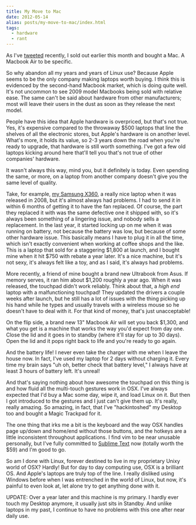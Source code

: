 ```yaml
---
title: My Move to Mac
date: 2012-05-14
alias: posts/my-move-to-mac/index.html
tags:
  - hardware
  - rant
---
```


As I've [tweeted](https://twitter.com/w33ble/status/197185466154487809) recently, I sold out earlier this month and bought a Mac. A Macbook Air to be specific.

So why abandon all my years and years of Linux use? Because Apple seems to be the only company making laptops worth buying. I think this is evidenced by the second-hand Macbook market, which is doing quite well. It's not uncommon to see 2009 model Macbooks being sold with relative ease. The same can't be said about hardware from other manufacturers; most will leave their users in the dust as soon as they release the next model.

People have this idea that Apple hardware is overpriced, but that's not true. Yes, it's expensive compared to the throwaway $500 laptops that line the shelves of all the electronic stores, but Apple's hardware is on another level. What's more, it holds its value, so 2-3 years down the road when you're ready to upgrade, that hardware is still worth something. I've got a few old laptops kicking around here that'll tell you that's not true of other companies' hardware.

It wasn't always this way, mind you, but it definitely is today. Even spending the same, or more, on a laptop from another company doesn't give you the same level of quality.

Take, for example, [my Samsung X360](/2009/03/10/my-sweet-new-laptop/), a really nice laptop when it was released in 2008, but it's almost always had problems. I had to send it in within 6 months of getting it to have the fan replaced. Of course, the part they replaced it with was the same defective one it shipped with, so it's always been something of a lingering issue, and nobody sells a replacement. In the last year, it started locking up on me when it was running on battery, not because the battery was low, but because of some other hardware issue. This basically means I have to plug it in all the time, which isn't exactly convenient when working at coffee shops and the like. This is a laptop that sold for a staggering $1,800 at launch, and I bought mine when it hit $750 with rebate a year later. It's a nice machine, but it's not sexy, it's always felt like a toy, and as I said, it's always had problems.

More recently, a friend of mine bought a brand new Ultrabook from Asus. If memory serves, it ran him about $1,200 roughly a year ago. When it was released, the touchpad didn't work reliably. Think about that, a *high end* laptop with a malfunctioning touchpad! They updated the drivers a couple weeks after launch, but he still has a lot of issues with the thing picking up his hand while he types and usually travels with a wireless mouse so he doesn't have to deal with it. For that kind of money, that's just unacceptable!

On the flip side, a brand new 13" Macbook Air will set you back $1,300, and what you get is a machine that works the way you'd expect from day one. Close the lid and it goes in to standby (where it'll stay for up to 30 days). Open the lid and it pops right back to life and you're ready to go again.

And the battery life! I never even take the charger with me when I leave the house now. In fact, I've used my laptop for 2 days without charging it. Every time my brain says "uh oh, better check that battery level," I always have at least 3 hours of battery left. It's unreal!

And that's saying nothing about how awesome the touchpad on this thing is and how fluid all the multi-touch gestures work in OSX. I've always expected that I'd buy a Mac some day, wipe it, and load Linux on it. But then I got introduced to the gestures and I just can't give them up. It's really, really amazing. So amazing, in fact, that I've "hackintoshed" my Desktop too and bought a Magic Trackpad for it.

The one thing that irks me a bit is the keyboard and the way OSX handles page up/down and home/end without those buttons, and the hotkeys are a little inconsistent throughout applications. I find vim to be near unusable personally, but I've fully committed to [Sublime Text](http://www.sublimetext.com/2) now (totally worth the $59) and I'm good to go.

So am I done with Linux, forever destined to live in my proprietary Unixy world of OSX? Hardly! But for day to day computing use, OSX is a brilliant OS. And Apple's laptops are truly top of the line. I really disliked using Windows before when I was entrenched in the world of Linux, but now, it's painful to even look at, let alone try to get anything done with it.

UPDATE: Over a year later and this machine is my primary. I hardly ever touch my Desktop anymore, it usually just sits in Standby. And unlike laptops in my past, I continue to have no problems with this one after near daily use.
